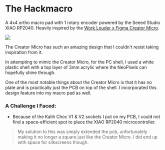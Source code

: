 # The Hackmacro
A 4x4 ortho macro pad with 1 rotary encoder powered by the Seeed Studio XIAO RP2040. Heavily inspired by the [Work Louder x Figma Creator Micro](https://worklouder.cc/figma/).

![](https://i.imgur.com/Z6xTcVo.png)

The Creator Micro has such an amazing design that I couldn't resist taking inspiration from it. 

In attempting to mimic the Creator Micro, for the PC shell, I used a white plastic shell with a top layer of 3mm acrylic where the NeoPixels can hopefully shine through.

One of the most notable things about the Creator Micro is that it has no plate and is practically just the PCB on top of the shell. I incorporated this design feature into my macro pad as well.

### A Challenge I Faced:
- Because of the Kalih Choc V1 & V2 sockets I put on my PCB, I could not find a space-efficient spot to place the XIAO RP2040 microcontroller.
> My solution to this was simply extended the pcb, unfortunately making it no longer a square just like the Creator Micro. I did end up with space for silkscreens though.
